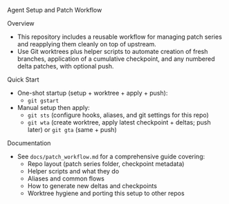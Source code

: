 Agent Setup and Patch Workflow

Overview

- This repository includes a reusable workflow for managing patch series and reapplying them cleanly on top of upstream.
- Use Git worktrees plus helper scripts to automate creation of fresh branches, application of a cumulative checkpoint, and any numbered delta patches, with optional push.

Quick Start

- One-shot startup (setup + worktree + apply + push):
  - `git gstart`
- Manual setup then apply:
  - `git sts` (configure hooks, aliases, and git settings for this repo)
  - `git wta` (create worktree, apply latest checkpoint + deltas; push later) or `git gta` (same + push)

Documentation

- See `docs/patch_workflow.md` for a comprehensive guide covering:
  - Repo layout (patch series folder, checkpoint metadata)
  - Helper scripts and what they do
  - Aliases and common flows
  - How to generate new deltas and checkpoints
  - Worktree hygiene and porting this setup to other repos

